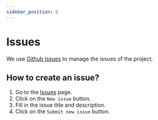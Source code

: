 ```yaml
---
sidebar_position: 6
---
```


# Issues

We use [Github Issues](https://docs.github.com/en/issues) to manage the issues of the project.

## How to create an issue?

1. Go to the [Issues](https://github.com/latechforce/engine/issues) page.
2. Click on the `New issue` button.
3. Fill in the issue title and description.
4. Click on the `Submit new issue` button.
